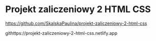 # Projekt zaliczeniowy 2 HTML CSS

https://github.com/SkalskaPaulina/projekt-zaliczeniowy-2-html-css


githttps://projekt-zaliczeniowy-2-html-css.netlify.app